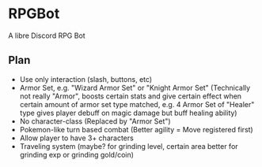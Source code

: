 # RPGBot
A libre Discord RPG Bot

## Plan
- Use only interaction (slash, buttons, etc)
- Armor Set, e.g. "Wizard Armor Set" or "Knight Armor Set" (Technically not really "Armor", boosts certain stats and give certain effect when certain amount of armor set type matched, e.g. 4 Armor Set of "Healer" type gives player debuff on magic damage but buff healing ability)
- No character-class (Replaced by "Armor Set")
- Pokemon-like turn based combat (Better agility = Move registered first)
- Allow player to have 3+ characters
- Traveling system (maybe? for grinding level, certain area better for grinding exp or grinding gold/coin)
